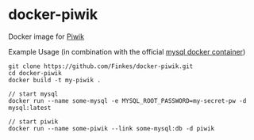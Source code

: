 # docker-piwik
Docker image for <a href="https://piwik.org/">Piwik</a>

Example Usage (in combination with the official <a href="https://hub.docker.com/_/mysql/">mysql docker container</a>)
```
git clone https://github.com/Finkes/docker-piwik.git
cd docker-piwik
docker build -t my-piwik .

// start mysql
docker run --name some-mysql -e MYSQL_ROOT_PASSWORD=my-secret-pw -d mysql:latest

// start piwik
docker run --name some-piwik --link some-mysql:db -d piwik
```

